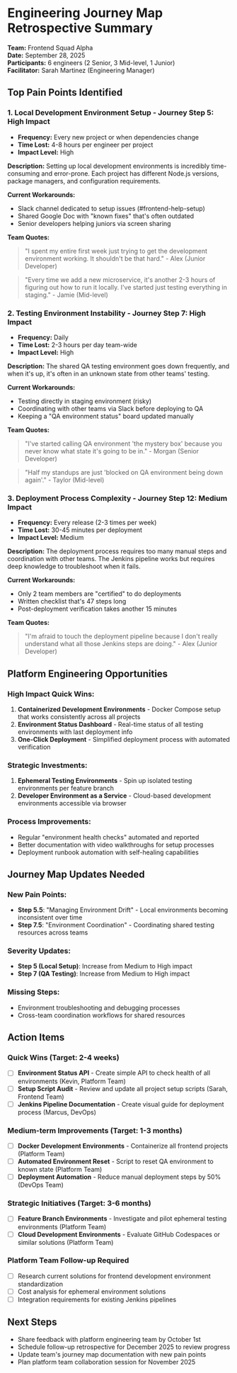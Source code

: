 # Engineering Journey Map Retrospective Summary

**Team:** Frontend Squad Alpha  
**Date:** September 28, 2025  
**Participants:** 6 engineers (2 Senior, 3 Mid-level, 1 Junior)  
**Facilitator:** Sarah Martinez (Engineering Manager)  

## Top Pain Points Identified

### 1. **Local Development Environment Setup** - Journey Step 5: High Impact
- **Frequency:** Every new project or when dependencies change  
- **Time Lost:** 4-8 hours per engineer per project  
- **Impact Level:** High  

**Description:** 
Setting up local development environments is incredibly time-consuming and error-prone. Each project has different Node.js versions, package managers, and configuration requirements.

**Current Workarounds:**
- Slack channel dedicated to setup issues (#frontend-help-setup)
- Shared Google Doc with "known fixes" that's often outdated
- Senior developers helping juniors via screen sharing

**Team Quotes:**
> "I spent my entire first week just trying to get the development environment working. It shouldn't be that hard." - Alex (Junior Developer)

> "Every time we add a new microservice, it's another 2-3 hours of figuring out how to run it locally. I've started just testing everything in staging." - Jamie (Mid-level)

### 2. **Testing Environment Instability** - Journey Step 7: High Impact  
- **Frequency:** Daily  
- **Time Lost:** 2-3 hours per day team-wide  
- **Impact Level:** High  

**Description:**
The shared QA testing environment goes down frequently, and when it's up, it's often in an unknown state from other teams' testing.

**Current Workarounds:**
- Testing directly in staging environment (risky)
- Coordinating with other teams via Slack before deploying to QA
- Keeping a "QA environment status" board updated manually

**Team Quotes:**
> "I've started calling QA environment 'the mystery box' because you never know what state it's going to be in." - Morgan (Senior Developer)

> "Half my standups are just 'blocked on QA environment being down again'." - Taylor (Mid-level)

### 3. **Deployment Process Complexity** - Journey Step 12: Medium Impact
- **Frequency:** Every release (2-3 times per week)  
- **Time Lost:** 30-45 minutes per deployment  
- **Impact Level:** Medium  

**Description:**
The deployment process requires too many manual steps and coordination with other teams. The Jenkins pipeline works but requires deep knowledge to troubleshoot when it fails.

**Current Workarounds:**
- Only 2 team members are "certified" to do deployments
- Written checklist that's 47 steps long
- Post-deployment verification takes another 15 minutes

**Team Quotes:**
> "I'm afraid to touch the deployment pipeline because I don't really understand what all those Jenkins steps are doing." - Alex (Junior Developer)

## Platform Engineering Opportunities

### High Impact Quick Wins:
1. **Containerized Development Environments** - Docker Compose setup that works consistently across all projects
2. **Environment Status Dashboard** - Real-time status of all testing environments with last deployment info
3. **One-Click Deployment** - Simplified deployment process with automated verification

### Strategic Investments:
1. **Ephemeral Testing Environments** - Spin up isolated testing environments per feature branch
2. **Developer Environment as a Service** - Cloud-based development environments accessible via browser

### Process Improvements:
- Regular "environment health checks" automated and reported
- Better documentation with video walkthroughs for setup processes
- Deployment runbook automation with self-healing capabilities

## Journey Map Updates Needed

### New Pain Points:
- **Step 5.5**: "Managing Environment Drift" - Local environments becoming inconsistent over time
- **Step 7.5**: "Environment Coordination" - Coordinating shared testing resources across teams

### Severity Updates:
- **Step 5 (Local Setup)**: Increase from Medium to High impact
- **Step 7 (QA Testing)**: Increase from Medium to High impact

### Missing Steps:
- Environment troubleshooting and debugging processes
- Cross-team coordination workflows for shared resources

## Action Items

### Quick Wins (Target: 2-4 weeks)
- [ ] **Environment Status API** - Create simple API to check health of all environments (Kevin, Platform Team)
- [ ] **Setup Script Audit** - Review and update all project setup scripts (Sarah, Frontend Team)
- [ ] **Jenkins Pipeline Documentation** - Create visual guide for deployment process (Marcus, DevOps)

### Medium-term Improvements (Target: 1-3 months)
- [ ] **Docker Development Environments** - Containerize all frontend projects (Platform Team)
- [ ] **Automated Environment Reset** - Script to reset QA environment to known state (Platform Team)
- [ ] **Deployment Automation** - Reduce manual deployment steps by 50% (DevOps Team)

### Strategic Initiatives (Target: 3-6 months)
- [ ] **Feature Branch Environments** - Investigate and pilot ephemeral testing environments (Platform Team)
- [ ] **Cloud Development Environments** - Evaluate GitHub Codespaces or similar solutions (Platform Team)

### Platform Team Follow-up Required
- [ ] Research current solutions for frontend development environment standardization
- [ ] Cost analysis for ephemeral environment solutions
- [ ] Integration requirements for existing Jenkins pipelines

## Next Steps
- Share feedback with platform engineering team by October 1st
- Schedule follow-up retrospective for December 2025 to review progress
- Update team's journey map documentation with new pain points
- Plan platform team collaboration session for November 2025